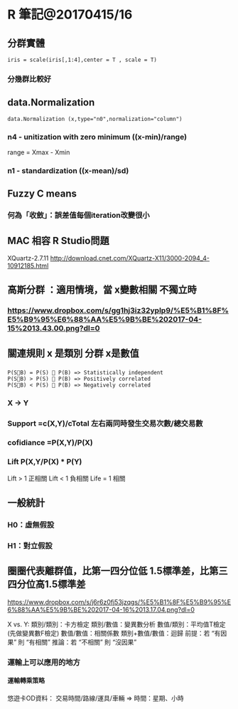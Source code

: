 
# R 筆記@20170415/16

## 分群實體

```
iris = scale(iris[,1:4],center = T , scale = T)
```
### 分幾群比較好

## data.Normalization 

```
data.Normalization (x,type="n0",normalization="column")
```
### n4 - unitization with zero minimum ((x-min)/range)
range = Xmax - Xmin
### n1 - standardization ((x-mean)/sd)

## Fuzzy C means
### 何為「收斂」：誤差值每個iteration改變很小


## MAC 相容 R Studio問題

XQuartz-2.7.11
http://download.cnet.com/XQuartz-X11/3000-2094_4-10912185.html


## 高斯分群 ：適用情境，當 x變數相關 不獨立時
### https://www.dropbox.com/s/gg1hj3iz32yplp9/%E5%B1%8F%E5%B9%95%E6%88%AA%E5%9B%BE%202017-04-15%2013.43.00.png?dl=0

## 關連規則 x  是類別     分群 x是數值

###
```
P(SB) = P(S)  P(B) => Statistically independent
P(SB) > P(S)  P(B) => Positively correlated
P(SB) < P(S)  P(B) => Negatively correlated
```
### X -> Y
### Support =c(X,Y)/cTotal 左右兩同時發生交易次數/總交易數
### cofidiance =P(X,Y)/P(X)
### Lift P(X,Y/P(X) * P(Y)

Lift > 1 正相關 
Lift < 1 負相關 
Life = 1 相關

## 一般統計
### H0：虛無假設
### H1：對立假設

## 圈圈代表離群值，比第一四分位低 1.5標準差，比第三四分位高1.5標準差

https://www.dropbox.com/s/j6r6z0fj53jzqgs/%E5%B1%8F%E5%B9%95%E6%88%AA%E5%9B%BE%202017-04-16%2013.17.04.png?dl=0

X vs. Y:
類別/類別：卡方檢定
類別/數值：變異數分析
數值/類別：平均值T檢定 (先做變異數F檢定)
數值/數值：相關係數
類別+數值/數值：迴歸
前提：若 “有因果” 則 “有相關”  推論：若 “不相關” 則 “沒因果”


### 運輸上可以應用的地方
#### 運輸轉乘策略

####
悠遊卡OD資料：
交易時間/路線/運具/車輛
=>
時間：星期、小時

